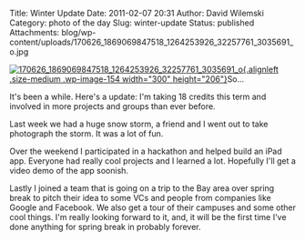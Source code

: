 Title: Winter Update
Date: 2011-02-07 20:31
Author: David Wilemski
Category: photo of the day
Slug: winter-update
Status: published
Attachments: blog/wp-content/uploads/170626_1869069847518_1264253926_32257761_3035691_o.jpg

[![](http://oromis.davidwilemski.com/blog/wp-content/uploads/170626_1869069847518_1264253926_32257761_3035691_o-300x206.jpg "170626_1869069847518_1264253926_32257761_3035691_o"){.alignleft
.size-medium .wp-image-154 width="300"
height="206"}](http://oromis.davidwilemski.com/blog/152/winter-update/170626_1869069847518_1264253926_32257761_3035691_o/)So\...

It\'s been a while. Here\'s a update: I\'m taking 18 credits this term
and involved in more projects and groups than ever before.

Last week we had a huge snow storm, a friend and I went out to take
photograph the storm. It was a lot of fun.

Over the weekend I participated in a hackathon and helped build an iPad
app. Everyone had really cool projects and I learned a lot. Hopefully
I\'ll get a video demo of the app soonish.

Lastly I joined a team that is going on a trip to the Bay area over
spring break to pitch their idea to some VCs and people from companies
like Google and Facebook. We also get a tour of their campuses and some
other cool things. I\'m really looking forward to it, and, it will be
the first time I\'ve done anything for spring break in probably forever.
